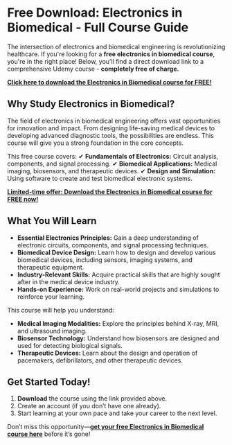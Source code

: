 # Free Download: Electronics in Biomedical - Full Course Guide

The intersection of electronics and biomedical engineering is revolutionizing healthcare. If you're looking for a **free electronics in biomedical course**, you're in the right place! Below, you'll find a direct download link to a comprehensive Udemy course - **completely free of charge.**

[**Click here to download the Electronics in Biomedical course for FREE!**](https://udemywork.com/electronics-in-biomedical)

## Why Study Electronics in Biomedical?

The field of electronics in biomedical engineering offers vast opportunities for innovation and impact. From designing life-saving medical devices to developing advanced diagnostic tools, the possibilities are endless. This course will give you a strong foundation in the core concepts.

This free course covers:
✔ **Fundamentals of Electronics:** Circuit analysis, components, and signal processing.
✔ **Biomedical Applications:** Medical imaging, biosensors, and therapeutic devices.
✔ **Design and Simulation:** Using software to create and test biomedical electronic systems.

[**Limited-time offer: Download the Electronics in Biomedical course for FREE now!**](https://udemywork.com/electronics-in-biomedical)

## What You Will Learn

*   **Essential Electronics Principles:** Gain a deep understanding of electronic circuits, components, and signal processing techniques.
*   **Biomedical Device Design:** Learn how to design and develop various biomedical devices, including sensors, imaging systems, and therapeutic equipment.
*   **Industry-Relevant Skills:** Acquire practical skills that are highly sought after in the medical device industry.
*   **Hands-on Experience:** Work on real-world projects and simulations to reinforce your learning.

This course will help you understand:
* **Medical Imaging Modalities:** Explore the principles behind X-ray, MRI, and ultrasound imaging.
* **Biosensor Technology:** Understand how biosensors are designed and used for detecting biological signals.
* **Therapeutic Devices:** Learn about the design and operation of pacemakers, defibrillators, and other therapeutic devices.

## Get Started Today!

1.  **Download** the course using the link provided above.
2.  Create an account (if you don’t have one already).
3.  Start learning at your own pace and take your career to the next level.

Don’t miss this opportunity—**[get your free Electronics in Biomedical course here](https://udemywork.com/electronics-in-biomedical)** before it’s gone!
